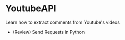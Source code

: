 # YoutubeAPI
Learn how to extract comments from Youtube's videos

- (Review) Send Requests in Python
